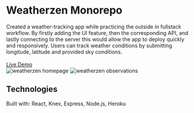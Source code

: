# Weatherzen Monorepo

Created a weather-tracking app while practicing the outside in fullstack workflow. By firstly adding the UI feature, then the corresponding API, and lastly connecting to the server this would allow the app to deploy quickly and responsively. 
Users can track weather conditions by submitting longitude, latitude and provided sky conditions. 
<br><br>
[Live Demo](https://weatherzen-frontend.herokuapp.com)
<br>
![weatherzen homepage](https://images.ctfassets.net/c7lxnbtvvcxm/1V21Z3JIb4BxGJQsUlTMA5/125822b04d5e8cf2a1b5457438a090b5/Eng-home-03.png)
![weatherzen observations](https://images.ctfassets.net/c7lxnbtvvcxm/4jt8uWlRlRe3X7QK8eUCrn/b9f97a3c5a48c9e129fddb884b4303fc/Eng-create-observation-02.png)

## Technologies

Built with: React, Knex, Express, Node.js, Heroku


